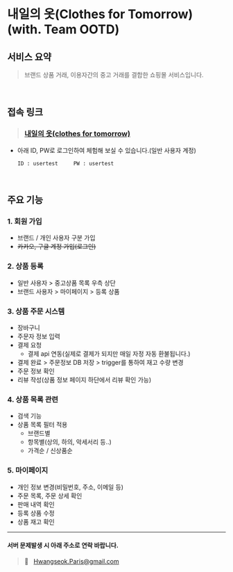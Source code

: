 # 내일의 옷(Clothes for Tomorrow) (with. Team OOTD)
## 서비스 요약</br>
> 브랜드 상품 거래, 이용자간의 중고 거래를 결합한 쇼핑몰 서비스입니다. 
 
<br>



## 접속 링크
> ### **[내일의 옷(clothes for tomorrow)](http://3.35.25.6:8080/ootd/)**  
   * 아래 ID, PW로 로그인하여 체험해 보실 수 있습니다.(일반 사용자 계정)  
    
      ```
      ID : usertest     PW : usertest
      ```
<br>

## 주요 기능
### 1. 회원 가입
   - 브랜드 / 개인 사용자 구분 가입
   - ~~카카오, 구글 계정 가입(로그인)~~


### 2. 상품 등록
   - 일반 사용자 > 중고상품 목록 우측 상단
   - 브랜드 사용자 > 마이페이지 > 등록 상품


### 3. 상품 주문 시스템
   - 장바구니
   - 주문자 정보 입력
   - 결제 요청
      - 결제 api 연동(실제로 결제가 되지만 매일 자정 자동 환불됩니다.)
   - 결제 완료 > 주문정보 DB 저장 > trigger를 통하여 재고 수량 변경
   - 주문 정보 확인
   - 리뷰 작성(상품 정보 페이지 하단에서 리뷰 확인 가능)


### 4. 상품 목록 관련
   - 검색 기능 
   - 상품 목록 필터 적용
     - 브랜드별
     - 항목별(상의, 하의, 악세서리 등..)
     - 가격순 / 신상품순


### 5. 마이페이지
   - 개인 정보 변경(비밀번호, 주소, 이메일 등)
   - 주문 목록, 주문 상세 확인
   - 판매 내역 확인
   - 등록 상품 수정
   - 상품 재고 확인




----
#### 서버 문제발생 시 아래 주소로 연락 바랍니다.
> 📧 &nbsp; Hwangseok.Paris@gmail.com
